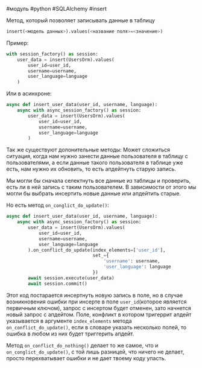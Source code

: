 #модуль #python #SQLAlchemy #insert

Метод, который позволяет записывать данные в таблицу
```python
insert(<модель данных>).values(<название поля>=<значение>)
```

Пример:
```python
with session_factory() as session:  
    user_data = insert(UsersOrm).values(  
        user_id=user_id,  
        username=username,  
        user_language=language  
    )
```
Или в асинхроне:
```python
async def insert_user_data(user_id, username, language):  
    async with async_session_factory() as session:  
        user_data = insert(UsersOrm).values(  
            user_id=user_id,  
            username=username,  
            user_language=language  
        )
```

Так же существуют долонительные методы:
Может сложиться ситуация, когда нам нужно занести данные пользователя в таблицу с пользователями, а если данные такого пользователя в таблице уже есть, нам нужно их обновить, то есть апдейтнуть старую запись. 

Мы могли бы сначала селектнуть все данные из таблицы и проверить, есть ли в ней запись с таким пользователем. В зависимости от этого мы могли бы выбрать инсертить новые данные или апдейтить старые.

Но есть метод `on_conglict_do_update()`:
```python
async def insert_user_data(user_id, username, language):  
    async with async_session_factory() as session:  
        user_data = insert(UsersOrm).values(  
            user_id=user_id,  
            username=username,  
            user_language=language  
        ).on_conflict_do_update(index_elements=['user_id'],  
                                set_={  
                                    'username': username,  
                                    'user_language': language  
                                })  
        await session.execute(user_data)  
        await session.commit()
```
Этот код постарается инсертнуть новую запись в поле, но в случае возникновения ошибки при инсерте в поле `user_id`(которое является первичным ключом), запрос с инсертом будет отменен, зато начнется новый запрос с апдейтом. Поле, конфликт в котором тригеррит апдейт указывается в аргументе `index_elements` метода `on_conflict_do_update()`, если в словаре указать несколько полей, то ошибка в любом из них будет триггерить апдейт.

Метод `on_conflict_do_nothing()` делает то же самое, что и `on_conglict_do_update()`, с той лишь разницей, что ничего не делает, просто перехватывает ошибки и не дает твоему коду упасть.

